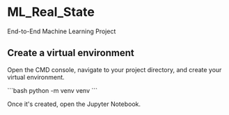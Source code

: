 # ML_Real_State
End-to-End Machine Learning Project

## Create a virtual environment
Open the CMD console, navigate to your project directory, and create your virtual environment.

\```bash
  python -m venv venv
\```

Once it's created, open the Jupyter Notebook.






